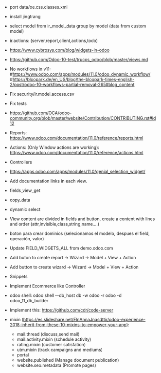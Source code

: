 - port data/oe.css.classes.xml
- install jingtrang
- select model from ir_model_data group by model (data from custom model)
- ir.actions: (server,report,client,actions,todo)
- https://www.cybrosys.com/blog/widgets-in-odoo
- https://github.com/Odoo-10-test/trucos_odoo/blob/master/views.md
- No workflows in v11:
#https://www.odoo.com/apps/modules/11.0/odoo_dynamic_workflow/
#https://bloopark.de/en_US/blog/the-bloopark-times-english-2/post/odoo-10-workflows-partial-removal-265#blog_content

- Fix security/ir.model.access.csv 

- Fix tests

- https://github.com/OCA/odoo-community.org/blob/master/website/Contribution/CONTRIBUTING.rst#id12

- Reports: https://www.odoo.com/documentation/11.0/reference/reports.html

- Actions: (Only Window actions are working): https://www.odoo.com/documentation/11.0/reference/actions.html

- Controllers

- https://apps.odoo.com/apps/modules/11.0/genial_selection_widget/

- Add documentation links in each view.

- fields_view_get

- copy_data

- dynamic select

- View content are divided in fields and button, create a content with lines and order (attr,invisible,class,string,name....)

- boton para crear dominios (selecionamos el modelo, despues el field, operación, valor)

- Update FIELD_WIDGETS_ALL from demo.odoo.com

- Add buton to create report -> Wizard -> Model + View + Action

- Add button to create wizard -> Wizard -> Model + View + Action

- Snippets

- Implement Ecommerce like Controller

- odoo shell: odoo shell --db_host db -w odoo -r odoo -d odoo_11_db_builder

- Implement this: https://github.com/cdr/code-server

- mixin (https://es.slideshare.net/ElnAnnaJnasdttir/odoo-experience-2018-inherit-from-these-10-mixins-to-empower-your-app):
    - mail.thread (discuss,send mail)
    - mail.activity.mixin (schedule activity)
    - rating.mixin (customer satisfation)
    - utm.mixin (track campaigns and mediums)
    - portal
    - website.published (Manage document publication)
    - website.seo.metadata (Promote pages)
